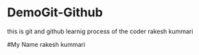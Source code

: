 # DemoGit-Github

this is git and github learnig process of the coder rakesh kummari

#My Name
rakesh kummari
